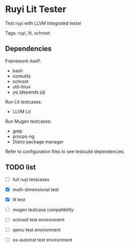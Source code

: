 # Ruyi Lit Tester

Test ruyi with LLVM Integrated tester

Tags: ruyi, lit, schroot

## Dependencies

Framework itself:

+ bash
+ coreutils
+ schroot
+ util-linux
+ yq (depends jq)

Run Lit testcases:

+ LLVM Lit

Run Mugen testcases:

+ grep
+ procps-ng
+ Distro package manager

Refer to configuration files to see testsuite dependencies.

## TODO list

+ [ ] full ruyi testcases
+ [x] multi-dimensional test
+ [x] lit test
+ [ ] mugen testcase compatibility
+ [ ] schroot test environment
+ [ ] qemu test environment
+ [ ] os-autoinst test environment

